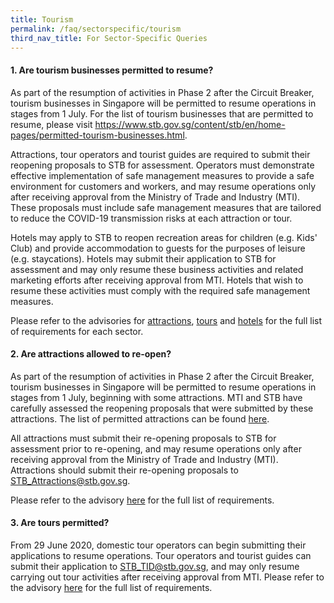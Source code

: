 ```yaml
---
title: Tourism
permalink: /faq/sectorspecific/tourism
third_nav_title: For Sector-Specific Queries
---
```


#### **1. Are tourism businesses permitted to resume?**
As part of the resumption of activities in Phase 2 after the Circuit Breaker, tourism businesses in Singapore will be permitted to resume operations in stages from 1 July. For the list of tourism businesses that are permitted to resume, please visit <a href="https://www.stb.gov.sg/content/stb/en/home-pages/permitted-tourism-businesses.html">https://www.stb.gov.sg/content/stb/en/home-pages/permitted-tourism-businesses.html</a>.

Attractions, tour operators and tourist guides are required to submit their reopening proposals to STB for assessment. Operators must demonstrate effective implementation of safe management measures to provide a safe environment for customers and workers, and may resume operations only after receiving approval from the Ministry of Trade and Industry (MTI). These proposals must include safe management measures that are tailored to reduce the COVID-19 transmission risks at each attraction or tour. 

Hotels may apply to STB to reopen recreation areas for children (e.g. Kids' Club) and provide accommodation to guests for the purposes of leisure (e.g. staycations). Hotels may submit their application to STB for assessment and may only resume these business activities and related marketing efforts after receiving approval from MTI. Hotels that wish to resume these activities must comply with the required safe management measures.

Please refer to the advisories for <a href="https://www.stb.gov.sg/content/stb/en/home-pages/advisory-for-attractions.html" target="_blank">attractions</a>, <a href="https://www.stb.gov.sg/content/stb/en/home-pages/advisory-for-tours.html" target="_blank">tours</a> and <a href="https://www.stb.gov.sg/content/stb/en/home-pages/advisory-for-hotels.html" target="_blank">hotels</a> for the full list of requirements for each sector.

#### **2. Are attractions allowed to re-open?**
As part of the resumption of activities in Phase 2 after the Circuit Breaker, tourism businesses in Singapore will be permitted to resume operations in stages from 1 July, beginning with some attractions. MTI and STB have carefully assessed the reopening proposals that were submitted by these attractions. The list of permitted attractions can be found <a href="https://www.stb.gov.sg/content/stb/en/home-pages/permitted-tourism-businesses.html" target="_blank">here</a>.

All attractions must submit their re-opening proposals to STB for assessment prior to re-opening, and may resume operations only after receiving approval from the Ministry of Trade and Industry (MTI). Attractions should submit their re-opening proposals to <a href = "mailto: STB_Attractions@stb.gov.sg">STB_Attractions@stb.gov.sg</a>. 

Please refer to the advisory <a href="https://www.stb.gov.sg/content/stb/en/home-pages/advisory-for-attractions.html" target="_blank">here</a> for the full list of requirements.

#### **3. Are tours permitted?**
From 29 June 2020, domestic tour operators can begin submitting their applications to resume operations. Tour operators and tourist guides can submit their application to <a href = "mailto: STB_TID@stb.gov.sg">STB_TID@stb.gov.sg</a>, and may only resume carrying out tour activities after receiving approval from MTI. Please refer to the advisory <a href="https://www.stb.gov.sg/content/stb/en/home-pages/advisory-for-tours.html" target="_blank">here</a> for the full list of requirements.